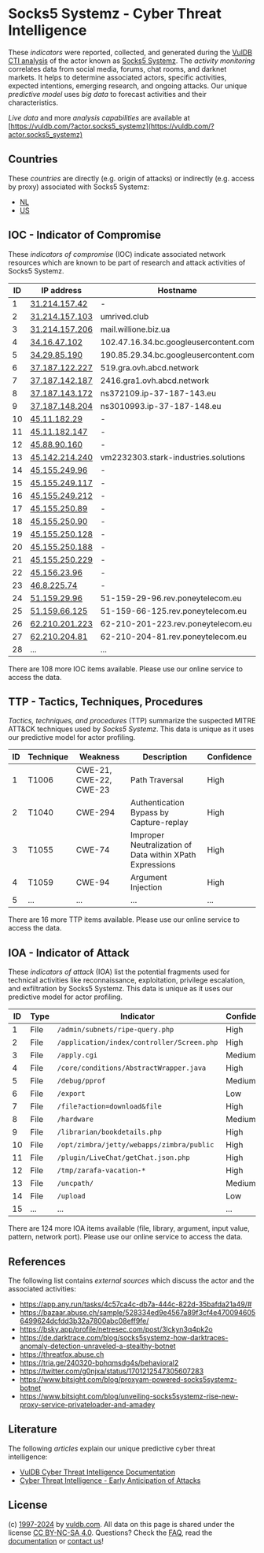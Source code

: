 # Socks5 Systemz - Cyber Threat Intelligence

These _indicators_ were reported, collected, and generated during the [VulDB CTI analysis](https://vuldb.com/?kb.cti) of the actor known as [Socks5 Systemz](https://vuldb.com/?actor.socks5_systemz). The _activity monitoring_ correlates data from social media, forums, chat rooms, and darknet markets. It helps to determine associated actors, specific activities, expected intentions, emerging research, and ongoing attacks. Our unique _predictive model_ uses _big data_ to forecast activities and their characteristics.

_Live data_ and more _analysis capabilities_ are available at [https://vuldb.com/?actor.socks5_systemz](https://vuldb.com/?actor.socks5_systemz)

## Countries

These _countries_ are directly (e.g. origin of attacks) or indirectly (e.g. access by proxy) associated with Socks5 Systemz:

* [NL](https://vuldb.com/?country.nl)
* [US](https://vuldb.com/?country.us)

## IOC - Indicator of Compromise

These _indicators of compromise_ (IOC) indicate associated network resources which are known to be part of research and attack activities of Socks5 Systemz.

ID | IP address | Hostname | Campaign | Confidence
-- | ---------- | -------- | -------- | ----------
1 | [31.214.157.42](https://vuldb.com/?ip.31.214.157.42) | - | - | High
2 | [31.214.157.103](https://vuldb.com/?ip.31.214.157.103) | umrived.club | - | High
3 | [31.214.157.206](https://vuldb.com/?ip.31.214.157.206) | mail.willione.biz.ua | - | High
4 | [34.16.47.102](https://vuldb.com/?ip.34.16.47.102) | 102.47.16.34.bc.googleusercontent.com | - | Medium
5 | [34.29.85.190](https://vuldb.com/?ip.34.29.85.190) | 190.85.29.34.bc.googleusercontent.com | - | Medium
6 | [37.187.122.227](https://vuldb.com/?ip.37.187.122.227) | 519.gra.ovh.abcd.network | - | High
7 | [37.187.142.187](https://vuldb.com/?ip.37.187.142.187) | 2416.gra1.ovh.abcd.network | - | High
8 | [37.187.143.172](https://vuldb.com/?ip.37.187.143.172) | ns372109.ip-37-187-143.eu | - | High
9 | [37.187.148.204](https://vuldb.com/?ip.37.187.148.204) | ns3010993.ip-37-187-148.eu | - | High
10 | [45.11.182.29](https://vuldb.com/?ip.45.11.182.29) | - | - | High
11 | [45.11.182.147](https://vuldb.com/?ip.45.11.182.147) | - | - | High
12 | [45.88.90.160](https://vuldb.com/?ip.45.88.90.160) | - | - | High
13 | [45.142.214.240](https://vuldb.com/?ip.45.142.214.240) | vm2232303.stark-industries.solutions | - | High
14 | [45.155.249.96](https://vuldb.com/?ip.45.155.249.96) | - | - | High
15 | [45.155.249.117](https://vuldb.com/?ip.45.155.249.117) | - | - | High
16 | [45.155.249.212](https://vuldb.com/?ip.45.155.249.212) | - | - | High
17 | [45.155.250.89](https://vuldb.com/?ip.45.155.250.89) | - | - | High
18 | [45.155.250.90](https://vuldb.com/?ip.45.155.250.90) | - | - | High
19 | [45.155.250.128](https://vuldb.com/?ip.45.155.250.128) | - | - | High
20 | [45.155.250.188](https://vuldb.com/?ip.45.155.250.188) | - | - | High
21 | [45.155.250.229](https://vuldb.com/?ip.45.155.250.229) | - | - | High
22 | [45.156.23.96](https://vuldb.com/?ip.45.156.23.96) | - | - | High
23 | [46.8.225.74](https://vuldb.com/?ip.46.8.225.74) | - | - | High
24 | [51.159.29.96](https://vuldb.com/?ip.51.159.29.96) | 51-159-29-96.rev.poneytelecom.eu | - | High
25 | [51.159.66.125](https://vuldb.com/?ip.51.159.66.125) | 51-159-66-125.rev.poneytelecom.eu | - | High
26 | [62.210.201.223](https://vuldb.com/?ip.62.210.201.223) | 62-210-201-223.rev.poneytelecom.eu | - | High
27 | [62.210.204.81](https://vuldb.com/?ip.62.210.204.81) | 62-210-204-81.rev.poneytelecom.eu | - | High
28 | ... | ... | ... | ...

There are 108 more IOC items available. Please use our online service to access the data.

## TTP - Tactics, Techniques, Procedures

_Tactics, techniques, and procedures_ (TTP) summarize the suspected MITRE ATT&CK techniques used by _Socks5 Systemz_. This data is unique as it uses our predictive model for actor profiling.

ID | Technique | Weakness | Description | Confidence
-- | --------- | -------- | ----------- | ----------
1 | T1006 | CWE-21, CWE-22, CWE-23 | Path Traversal | High
2 | T1040 | CWE-294 | Authentication Bypass by Capture-replay | High
3 | T1055 | CWE-74 | Improper Neutralization of Data within XPath Expressions | High
4 | T1059 | CWE-94 | Argument Injection | High
5 | ... | ... | ... | ...

There are 16 more TTP items available. Please use our online service to access the data.

## IOA - Indicator of Attack

These _indicators of attack_ (IOA) list the potential fragments used for technical activities like reconnaissance, exploitation, privilege escalation, and exfiltration by Socks5 Systemz. This data is unique as it uses our predictive model for actor profiling.

ID | Type | Indicator | Confidence
-- | ---- | --------- | ----------
1 | File | `/admin/subnets/ripe-query.php` | High
2 | File | `/application/index/controller/Screen.php` | High
3 | File | `/apply.cgi` | Medium
4 | File | `/core/conditions/AbstractWrapper.java` | High
5 | File | `/debug/pprof` | Medium
6 | File | `/export` | Low
7 | File | `/file?action=download&file` | High
8 | File | `/hardware` | Medium
9 | File | `/librarian/bookdetails.php` | High
10 | File | `/opt/zimbra/jetty/webapps/zimbra/public` | High
11 | File | `/plugin/LiveChat/getChat.json.php` | High
12 | File | `/tmp/zarafa-vacation-*` | High
13 | File | `/uncpath/` | Medium
14 | File | `/upload` | Low
15 | ... | ... | ...

There are 124 more IOA items available (file, library, argument, input value, pattern, network port). Please use our online service to access the data.

## References

The following list contains _external sources_ which discuss the actor and the associated activities:

* https://app.any.run/tasks/4c57ca4c-db7a-444c-822d-35bafda21a49/#
* https://bazaar.abuse.ch/sample/528334ed9e4567a89f3cf4e4700946056499624dcfdd3b32a7800abc08eff9fe/
* https://bsky.app/profile/netresec.com/post/3lckyn3q4pk2o
* https://de.darktrace.com/blog/socks5systemz-how-darktraces-anomaly-detection-unraveled-a-stealthy-botnet
* https://threatfox.abuse.ch
* https://tria.ge/240320-bphqmsdg4s/behavioral2
* https://twitter.com/g0njxa/status/1701212547305607283
* https://www.bitsight.com/blog/proxyam-powered-socks5systemz-botnet
* https://www.bitsight.com/blog/unveiling-socks5systemz-rise-new-proxy-service-privateloader-and-amadey

## Literature

The following _articles_ explain our unique predictive cyber threat intelligence:

* [VulDB Cyber Threat Intelligence Documentation](https://vuldb.com/?kb.cti)
* [Cyber Threat Intelligence - Early Anticipation of Attacks](https://www.scip.ch/en/?labs.20201022)

## License

(c) [1997-2024](https://vuldb.com/?kb.changelog) by [vuldb.com](https://vuldb.com/?kb.about). All data on this page is shared under the license [CC BY-NC-SA 4.0](https://creativecommons.org/licenses/by-nc-sa/4.0/). Questions? Check the [FAQ](https://vuldb.com/?kb.faq), read the [documentation](https://vuldb.com/?kb) or [contact us](https://vuldb.com/?contact)!
